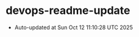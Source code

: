 # devops-readme-update
<!--START_SECTION:activity-->
- Auto-updated at Sun Oct 12 11:10:28 UTC 2025
<!--END_SECTION:activity-->
